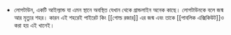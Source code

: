 - লোগটাউন, একটি আইল্যান্ড যা এমন স্থানে অবস্থিত যেখান থেকে গ্রান্ডলাইন অনেক কাছে। লোগটাউনকে বলে জন্ম আর মৃত্যুর শহর। কারন এই শহরেই পাইরেট কিং [[গোল্ড রজার]] এর জন্ম এবং তাকে [[পাবলিক এক্সিকিউট]]ও করা হয় এই খানেই।